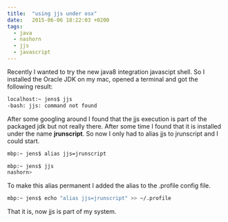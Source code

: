 ```yaml
---
title:  "using jjs under osx"
date:   2015-06-06 18:22:03 +0200
tags:
  - java
  - nashorn
  - jjs
  - javascript
---
```

Recently I wanted to try the new java8 integration javascipt shell. So I installed the Oracle JDK on my mac, opened a terminal and got the following result:
```bash
localhost:~ jens$ jjs
-bash: jjs: command not found
```
After some googling around I found that the jjs execution is part of the packaged jdk but not really there. After some time I found that it is installed under the name **jrunscript**. So now I only had to alias jjs to jrunscript and I could start.
```bash
mbp:~ jens$ alias jjs=jrunscript
```
```bash
mbp:~ jens$ jjs
nashorn>
```

To make this alias permanent I added the alias to the .profile config file.
```bash
mbp:~ jens$ echo "alias jjs=jrunscript" >> ~/.profile
```
That it is, now jjs is part of my system.
